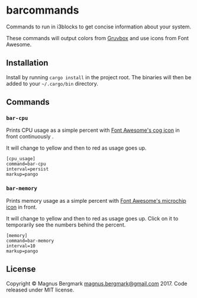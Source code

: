 # barcommands

Commands to run in i3blocks to get concise information about your system.

These commands will output colors from [Gruvbox](https://github.com/morhetz/gruvbox) and use icons from Font Awesome.

## Installation

Install by running `cargo install` in the project root. The binaries will then be added to your `~/.cargo/bin` directory.

## Commands

### `bar-cpu`

Prints CPU usage as a simple percent with [Font Awesome's cog icon](http://fontawesome.io/icon/cog/) in front continuously .

It will change to yellow and then to red as usage goes up.

```
[cpu_usage]
command=bar-cpu
interval=persist
markup=pango
```

### `bar-memory`

Prints memory usage as a simple percent with [Font Awesome's microchip icon](http://fontawesome.io/icon/microchip/) in front.

It will change to yellow and then to red as usage goes up. Click on it to temporarily see the numbers behind the percent.

```
[memory]
command=bar-memory
interval=10
markup=pango
```

## License

Copyright © Magnus Bergmark <magnus.bergmark@gmail.com> 2017. Code released under MIT license.
